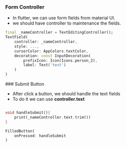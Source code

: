 ### Form Controller

- In flutter, we can use form fields from material UI.
- we should have controller to maintenance the fields.

```dart
final _nameController = TextEditingController();
TextField(
    controller: _nameController,
    style: ...,
    cursorColor: AppColors.textColor,
    decoration: const InputDecoration(
        prefixIcon: Icon(Icons.person_2),
        label: Text('test')
    )
)
```

### Submit Button

- After click a button, we should handle the text fields
- To do it we can use **controller.text**

```dart

void handleSubmit(){
    print(_nameController.text.trim())
}

FilledButton(
    onPressed: handleSubmit
)
```
